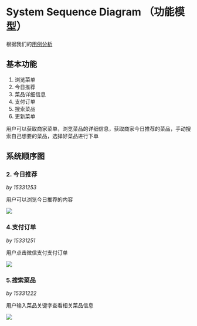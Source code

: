 

# System Sequence Diagram （功能模型）

根据我们的[用例分析](https://rookies-sysu.github.io/Dashboard/06-02-use-cases)

## 基本功能

1. 浏览菜单
2. 今日推荐
3. 菜品详细信息
4. 支付订单
5. 搜索菜品
6. 更新菜单

用户可以获取商家菜单，浏览菜品的详细信息，获取商家今日推荐的菜品，手动搜索自己想要的菜品，选择好菜品进行下单

## 系统顺序图

### 2. 今日推荐

*by 15331253*

用户可以浏览今日推荐的内容

![](https://raw.githubusercontent.com/rookies-sysu/Dashboard/master/imgs/ssd/ssd_today.png)


### 4.支付订单

*by 15331251*

用户点击微信支付支付订单

![](https://github.com/rookies-sysu/Dashboard/blob/master/imgs/ssd/ssd_payment.png)

### 5.搜索菜品

*by 15331222*

用户输入菜品关键字查看相关菜品信息

![](https://github.com/rookies-sysu/Dashboard/blob/master/imgs/ssd/ssd_search_dish.png)


